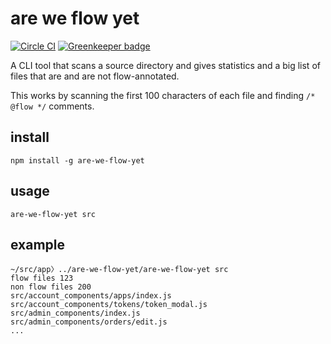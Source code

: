 # are we flow yet

[![Circle CI](https://circleci.com/gh/tmcw/are-we-flow-yet/tree/master.svg?style=shield)](https://circleci.com/gh/tmcw/are-we-flow-yet/tree/master)
[![Greenkeeper badge](https://badges.greenkeeper.io/tmcw/are-we-flow-yet.svg)](https://greenkeeper.io/)

A CLI tool that scans a source directory and gives
statistics and a big list of files that are and
are not flow-annotated.

This works by scanning the first 100 characters of
each file and finding `/* @flow */` comments.

## install

    npm install -g are-we-flow-yet

## usage

    are-we-flow-yet src

## example

```
~/src/app〉../are-we-flow-yet/are-we-flow-yet src
flow files 123
non flow files 200
src/account_components/apps/index.js
src/account_components/tokens/token_modal.js
src/admin_components/index.js
src/admin_components/orders/edit.js
...
```
